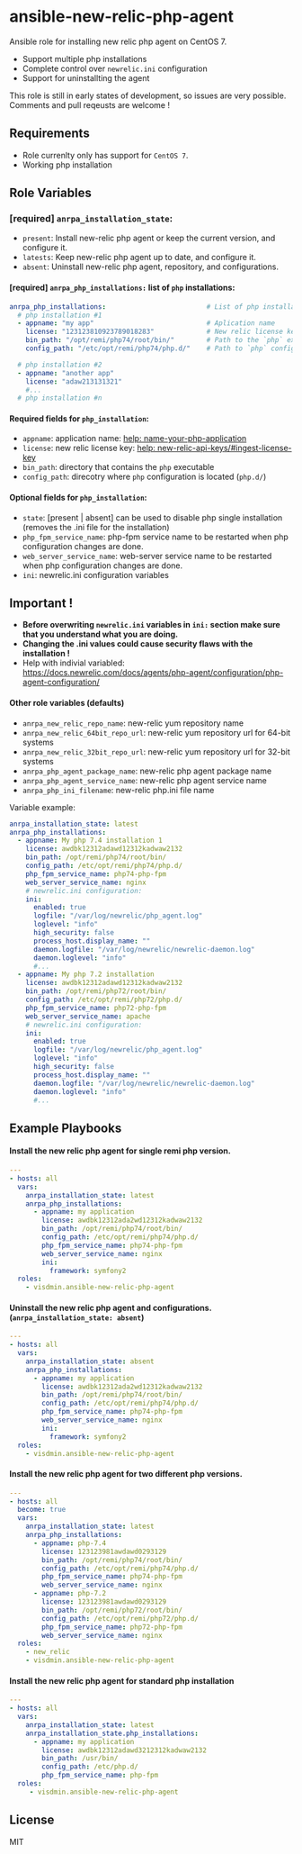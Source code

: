 # ansible-new-relic-php-agent


Ansible role for installing new relic php agent on CentOS 7.
  - Support multiple php installations
  - Complete control over `newrelic.ini` configuration
  - Support for uninstallting the agent

This role is still in early states of development, so issues are very possible.
Comments and pull reqeusts are welcome !

## Requirements


- Role currenlty only has support for `CentOS 7`.
- Working php installation

## Role Variables

### [required] `anrpa_installation_state`:
  - `present`: Install new-relic php agent or keep the current version, and configure it.
  - `latests`: Keep new-relic php agent up to date, and configure it.
  - `absent`: Uninstall new-relic php agent, repository, and configurations.

#### [required] `anrpa_php_installations:` list of `php` installations:
```yaml
anrpa_php_installations:                         # List of php installations      (required)
  # php installation #1
  - appname: "my app"                            # Aplication name                (required)
    license: "123123810923789018283"             # New relic license key          (required)
    bin_path: "/opt/remi/php74/root/bin/"        # Path to the `php` executable   (required)
    config_path: "/etc/opt/remi/php74/php.d/"    # Path to `php` config directory (required)

  # php installation #2
  - appname: "another app"
    license: "adaw213131321"
    #...
  # php installation #n
```


#### Required fields for `php_installation`:
  - `appname`: application name: [help: name-your-php-application](https://docs.newrelic.com/docs/agents/php-agent/configuration/name-your-php-application/)
  - `license`: new relic license key: [help: new-relic-api-keys/#ingest-license-key](https://docs.newrelic.com/docs/apis/intro-apis/new-relic-api-keys/#ingest-license-key)
  - `bin_path`: directory that contains the `php` executable
  - `config_path`: direcotry where `php` configuration is located (`php.d/`)

#### Optional fields for `php_installation`:
  - `state`: [present | absent] can be used to disable php single installation (removes the .ini file for the installation)
  - `php_fpm_service_name`: php-fpm service name to be restarted when php configuration changes are done.
  - `web_server_service_name`: web-server service name to be restarted when php configuration changes are done.
  - `ini`: newrelic.ini configuration variables

## Important !
  - **Before overwriting `newrelic.ini` variables in `ini:` section make sure that you understand what you are doing.**
  - **Changing the .ini values could cause security flaws with the installation !**
  - Help with indivial variabled: https://docs.newrelic.com/docs/agents/php-agent/configuration/php-agent-configuration/

#### Other role variables (defaults)
  - `anrpa_new_relic_repo_name`: new-relic yum repository name
  - `anrpa_new_relic_64bit_repo_url`: new-relic yum repository url for 64-bit systems
  - `anrpa_new_relic_32bit_repo_url`: new-relic yum repository url for 32-bit systems
  - `anrpa_php_agent_package_name`: new-relic php agent package name
  - `anrpa_php_agent_service_name`: new-relic php agent service name
  - `anrpa_php_ini_filename`: new-relic php.ini file name

Variable example:
```yaml
anrpa_installation_state: latest
anrpa_php_installations:
  - appname: My php 7.4 installation 1
    license: awdbk12312adawd12312kadwaw2132
    bin_path: /opt/remi/php74/root/bin/
    config_path: /etc/opt/remi/php74/php.d/
    php_fpm_service_name: php74-php-fpm
    web_server_service_name: nginx
    # newrelic.ini configuration:
    ini:
      enabled: true
      logfile: "/var/log/newrelic/php_agent.log"
      loglevel: "info"
      high_security: false
      process_host.display_name: ""
      daemon.logfile: "/var/log/newrelic/newrelic-daemon.log"
      daemon.loglevel: "info"
      #...
  - appname: My php 7.2 installation
    license: awdbk12312adawd12312kadwaw2132
    bin_path: /opt/remi/php72/root/bin/
    config_path: /etc/opt/remi/php72/php.d/
    php_fpm_service_name: php72-php-fpm
    web_server_service_name: apache
    # newrelic.ini configuration:
    ini:
      enabled: true
      logfile: "/var/log/newrelic/php_agent.log"
      loglevel: "info"
      high_security: false
      process_host.display_name: ""
      daemon.logfile: "/var/log/newrelic/newrelic-daemon.log"
      daemon.loglevel: "info"
      #...
```


## Example Playbooks

#### Install the new relic php agent for single remi php version.
```yaml
---
- hosts: all
  vars:
    anrpa_installation_state: latest
    anrpa_php_installations:
      - appname: my application
        license: awdbk12312ada2wd12312kadwaw2132
        bin_path: /opt/remi/php74/root/bin/
        config_path: /etc/opt/remi/php74/php.d/
        php_fpm_service_name: php74-php-fpm
        web_server_service_name: nginx
        ini:
          framework: symfony2
  roles:
    - visdmin.ansible-new-relic-php-agent
```


#### Uninstall the new relic php agent and configurations. (`anrpa_installation_state: absent`)
```yaml
---
- hosts: all
  vars:
    anrpa_installation_state: absent
    anrpa_php_installations:
      - appname: my application
        license: awdbk12312ada2wd12312kadwaw2132
        bin_path: /opt/remi/php74/root/bin/
        config_path: /etc/opt/remi/php74/php.d/
        php_fpm_service_name: php74-php-fpm
        web_server_service_name: nginx
        ini:
          framework: symfony2
  roles:
    - visdmin.ansible-new-relic-php-agent
```

#### Install the new relic php agent for two different php versions.
```yaml
---
- hosts: all
  become: true
  vars:
    anrpa_installation_state: latest
    anrpa_php_installations:
      - appname: php-7.4
        license: 123123981awdawd0293129
        bin_path: /opt/remi/php74/root/bin/
        config_path: /etc/opt/remi/php74/php.d/
        php_fpm_service_name: php74-php-fpm
        web_server_service_name: nginx
      - appname: php-7.2
        license: 123123981awdawd0293129
        bin_path: /opt/remi/php72/root/bin/
        config_path: /etc/opt/remi/php72/php.d/
        php_fpm_service_name: php72-php-fpm
        web_server_service_name: nginx
  roles:
    - new_relic
    - visdmin.ansible-new-relic-php-agent
```

#### Install the new relic php agent for standard php installation
```yaml
---
- hosts: all
  vars:
    anrpa_installation_state: latest
    anrpa_installation_state.php_installations:
      - appname: my application
        license: awdbk12312adawd3212312kadwaw2132
        bin_path: /usr/bin/
        config_path: /etc/php.d/
        php_fpm_service_name: php-fpm
  roles:
     - visdmin.ansible-new-relic-php-agent
```

## License

MIT
